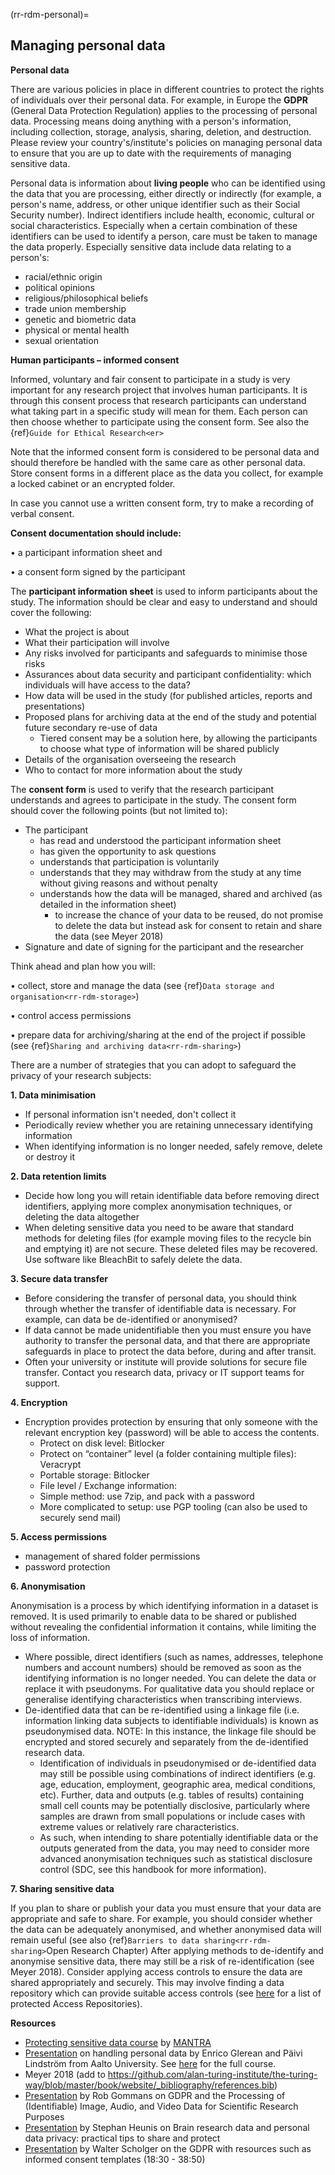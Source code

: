 (rr-rdm-personal)=

## Managing personal data

**Personal data**

There are various policies in place in different countries to protect the rights of individuals over their personal data. 
For example, in Europe the **GDPR** (General Data Protection Regulation) applies to the processing of personal data. 
Processing means doing anything with a person's information, including collection, storage, analysis, sharing, deletion, and destruction. 
Please review your country's/institute's policies on managing personal data to ensure that you are up to date with the requirements of managing sensitive data. 

Personal data is information about **living people** who can be identified using the data that you are processing, either directly or indirectly (for example, a person's name, address, or other unique identifier such as their Social Security number). 
Indirect identifiers include health, economic, cultural or social characteristics. 
Especially when a certain combination of these identifiers can be used to identify a person, care must be taken to manage the data properly. 
Especially sensitive data include data relating to a person's: 
* racial/ethnic origin
* political opinions
* religious/philosophical beliefs
* trade union membership
* genetic and biometric data
* physical or mental health
* sexual orientation


**Human participants – informed consent**

Informed, voluntary and fair consent to participate in a study is very important for any research project that involves human participants. 
It is through this consent process that research participants can understand what taking part in a specific study will mean for them. 
Each person can then choose whether to participate using the consent form. 
See also the {ref}`Guide for Ethical Research<er>`

Note that the informed consent form is considered to be personal data and should therefore be handled with the same care as other personal data. Store consent forms in a different place as the data you collect, for example a locked cabinet or an encrypted folder.

In case you cannot use a written consent form, try to make a recording of verbal consent. 

**Consent documentation should include:**

•	a participant information sheet and

•	a consent form signed by the participant

The **participant information sheet** is used to inform participants about the study. The information should be  clear and easy to understand and should cover the following:
* What the project is about
* What their participation will involve
* Any risks involved for participants and safeguards to minimise those risks
* Assurances about data security and participant confidentiality: which individuals will have access to the data?
* How data will be used in the study (for published articles, reports and presentations)
* Proposed plans for archiving data at the end of the study and potential future secondary re-use of data
    * Tiered consent may be a solution here, by allowing the participants to choose what type of information will be shared publicly 
* Details of the organisation overseeing the research
* Who to contact for more information about the study

The **consent form** is used to verify that the research participant understands and agrees to participate in the study.
The consent form should cover the following points (but not limited to):
* The participant
    * has read and understood the participant information sheet
    * has given the opportunity to ask questions
    * understands that participation is voluntarily
    * understands that they may withdraw from the study at any time without giving reasons and without penalty
    * understands how the data will be managed, shared and archived (as detailed in the information sheet)
       * to increase the chance of your data to be reused, do not promise to delete the data but instead ask for consent to retain and share the data (see Meyer 2018)
* Signature and date of signing for the participant and the researcher

Think ahead and plan how you will:

•	collect, store and manage the data (see {ref}`Data storage and organisation<rr-rdm-storage>`)

•	control access permissions

•	prepare data for archiving/sharing at the end of the project if possible (see {ref}`Sharing and archiving data<rr-rdm-sharing>`)


There are a number of strategies that you can adopt to safeguard the privacy of your research subjects:

**1. Data minimisation**

* If personal information isn't needed, don't collect it
* Periodically review whether you are retaining unnecessary identifying information
* When identifying information is no longer needed, safely remove, delete or destroy it

**2. Data retention limits**
* Decide how long you will retain identifiable data before removing direct identifiers, applying more complex anonymisation techniques, or deleting the data altogether
* When deleting sensitive data you need to be aware that standard methods for deleting files (for example moving files to the recycle bin and emptying it) are not secure. These deleted files may be recovered. Use software like BleachBit to safely delete the data.

**3. Secure data transfer**
* Before considering the transfer of personal data, you should think through whether the transfer of identifiable data is necessary. 
For example, can data be de-identified or anonymised? 
* If data cannot be made unidentifiable then you must ensure you have authority to transfer the personal data, and that there are appropriate safeguards in place to protect the data before, during and after transit.
* Often your university or institute will provide solutions for secure file transfer. 
Contact you research data, privacy or IT support teams for support. 

**4. Encryption** 
* Encryption provides protection by ensuring that only someone with the relevant encryption key (password) will be able to access the contents.
    * Protect on disk level: Bitlocker
    * Protect on “container” level (a folder containing multiple files):  Veracrypt
    * Portable storage: Bitlocker
    * File level / Exchange information:
    * Simple method: use 7zip, and pack with a password
    * More complicated to setup: use PGP tooling (can also be used to securely send mail)

**5. Access permissions**
* management of shared folder permissions
* password protection


**6. Anonymisation**

Anonymisation is a process by which identifying information in a dataset is removed. 
It is used primarily to enable data to be shared or published without revealing the confidential information it contains, while limiting the loss of information.
* Where possible, direct identifiers (such as names, addresses, telephone numbers and account numbers) should be removed as soon as the identifying information is no longer needed. 
You can delete the data or replace it with pseudonyms. 
For qualitative data you should replace or generalise identifying characteristics when transcribing interviews.
* De-identified data that can be re-identified using a linkage file (i.e. information linking data subjects to identifiable individuals) is known as pseudonymised data. 
NOTE: In this instance, the linkage file should be encrypted and stored securely and separately from the de-identified research data.
  * Identification of individuals in pseudonymised or de-identified data may still be possible using combinations of indirect identifiers (e.g. age, education, employment, geographic area, medical conditions, etc). 
Further, data and outputs (e.g. tables of results) containing small cell counts may be potentially disclosive, particularly where samples are drawn from small populations or include cases with extreme values or relatively rare characteristics.
   * As such, when intending to share potentially identifiable data or the outputs generated from the data, you may need to consider more advanced anonymisation techniques such as statistical disclosure control (SDC, see this handbook for more information).

**7. Sharing sensitive data**

If you plan to share or publish your data you must ensure that your data are appropriate and safe to share. 
For example, you should consider whether the data can be adequately anonymised, and whether anonymised data will remain useful (see also {ref}`Barriers to data sharing<rr-rdm-sharing>`Open Research Chapter)
After applying methods to de-identify and anonymise sensitive data, there may still be a risk of re-identification (see Meyer 2018). 
Consider applying access controls to ensure the data are shared appropriately and securely. 
This may involve finding a data repository which can provide suitable access controls (see [here](https://osf.io/tvyxz/wiki/8.%20Approved%20Protected%20Access%20Repositories/) for a list of protected Access Repositories).


**Resources**
* [Protecting sensitive data course](https://mantra.edina.ac.uk/protectionrightsandaccess) by [MANTRA](https://mantra.edina.ac.uk)
* [Presentation](https://www.youtube.com/watch?v=PSe2V1KTQ8w&) on handling personal data by Enrico Glerean and Päivi Lindström from Aalto University. See [here](https://www.aalto.fi/en/services/rdm-training) for the full course.
* Meyer 2018 (add to https://github.com/alan-turing-institute/the-turing-way/blob/master/book/website/_bibliography/references.bib)
* [Presentation](https://www.youtube.com/watch?v=H2mv6q4WwOU&) by Rob Gommans on GDPR and the Processing of (Identifiable) Image, Audio, and Video Data for Scientific Research Purposes
* [Presentation](https://youtu.be/_3bufely0c0) by Stephan Heunis on Brain research data and personal data privacy: practical tips to share and protect
* [Presentation](https://youtu.be/eAKhI0qde2w?t=1104) by Walter Scholger on the GDPR with resources such as informed consent templates (18:30 - 38:50)

